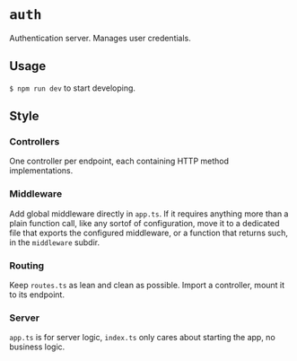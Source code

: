 # `auth`

Authentication server. Manages user credentials.


## Usage

`$ npm run dev` to start developing.

## Style
### Controllers
One controller per endpoint, each containing HTTP method implementations.

### Middleware
Add global middleware directly in `app.ts`. If it requires anything more than a plain function call, like any sortof of configuration, move it to a dedicated file that exports the configured middleware, or a function that returns such, in the `middleware` subdir.

### Routing
Keep `routes.ts` as lean and clean as possible. Import a controller, mount it to its endpoint.

### Server
`app.ts` is for server logic, `index.ts` only cares about starting the app, no business logic.

